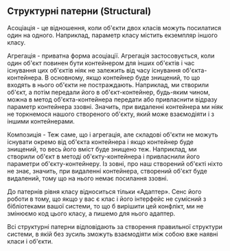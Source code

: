 ## Структурні патерни (Structural)

Асоціація - це відношення, коли об'єкти двох класів можуть посилатися один на одного. Наприклад, параметр класу 
містить екземпляр іншого класу.

Агрегація - приватна форма асоціації. Агрегація застосовується,
коли один об'єкт повинен бути контейнером для інших об'єктів і час існування цих 
об'єктів ніяк не залежить від часу існування об'єкта-контейнера. В основному, якщо 
контейнер буде знищений, то що входять в нього об'єкти не постраждають. Наприклад, 
ми створили об'єкт, а потім передали його в об'єкт-контейнер, будь-яким чином, 
можна в метод об'єкта-контейнера передати або привласнити відразу параметр 
контейнера ззовні. Значить, при видаленні контейнера ми ніяк не торкнемося 
нашого створеного об'єкту, який може взаємодіяти і з іншими контейнерами.

Композиція - Теж саме, що і агрегація, але складові об'єкти не можуть існувати окремо
від об'єкта контейнера і якщо контейнер буде знищений, то весь його вміст буде знищено
теж. Наприклад, ми створили об'єкт в методі об'єкту-контейнера і привласнили його
параметри об'єкту-контейнеру. Із зовні, про наш створений об'єкті ніхто не знає,
значить, при видаленні контейнера, створений об'єкт буде видалений, тому що на нього
немає посилання ззовні.

До патернів рівня класу відноситься тільки «Адаптер». Сенс його роботи в тому, що якщо 
у вас є клас і його інтерфейс не сумісний з бібліотеками вашої системи, то що б вирішити 
цей конфлікт, ми не змінюємо код цього класу, а пишемо для нього адаптер.

Всі структурні патерни відповідають за створення правильної структури системи, в якій 
без зусиль зможуть взаємодіяти між собою вже наявні класи і об'єкти.

 

